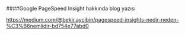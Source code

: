 ####Google PageSpeed Insight hakkında  blog yazısı


https://medium.com/@bekir.aycibin/pagespeed-insights-nedir-neden-%C3%B6nemlidir-bd754e77abd0
